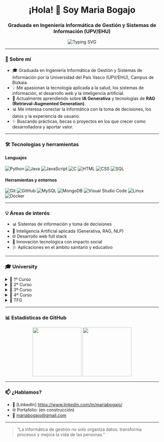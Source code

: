 <h1 align="center">¡Hola! 👋 Soy Maria Bogajo</h1>
<h3 align="center">Graduada en Ingeniería Informática de Gestión y Sistemas de Información (UPV/EHU)</h3>

<p align="center">
  <img src="https://readme-typing-svg.herokuapp.com?font=Fira+Code&size=18&duration=3000&pause=1000&center=true&vCenter=true&width=435&lines=💻+Desarrollo,+Datos+y+Gestión;📚+Siempre+aprendiendo+y+creando;🚀+En+búsqueda+de+retos+con+impacto" alt="Typing SVG" />
</p>

---

### 🌱 Sobre mí

- 🎓 Graduada en Ingeniería Informática de Gestión y Sistemas de Información por la Universidad del País Vasco (UPV/EHU), Campus de Bizkaia.
- 💡 Me apasionan la tecnología aplicada a la salud, los sistemas de información, el desarrollo web y la inteligencia artificial.
- 🧠 Actualmente aprendiendo sobre **IA Generativa** y tecnologías de **RAG (Retrieval-Augmented Generation)**.
- 📊 Me interesa conectar la informática con la toma de decisiones, los datos y la experiencia de usuario.
- ✨ Buscando prácticas, becas o proyectos en los que crecer como desarrolladora y aportar valor.

---

### 🛠️ Tecnologías y herramientas

#### Lenguajes
![Python](https://img.shields.io/badge/Python-3776AB?style=flat&logo=python&logoColor=white)
![Java](https://img.shields.io/badge/Java-ED8B00?style=flat&logo=java&logoColor=white)
![JavaScript](https://img.shields.io/badge/JavaScript-F7DF1E?style=flat&logo=javascript&logoColor=black)
![C](https://img.shields.io/badge/C-00599C?style=flat&logo=c&logoColor=white)
![HTML](https://img.shields.io/badge/HTML5-E34F26?style=flat&logo=html5&logoColor=white)
![CSS](https://img.shields.io/badge/CSS3-1572B6?style=flat&logo=css3&logoColor=white)
![SQL](https://img.shields.io/badge/SQL-003B57?style=flat&logo=postgresql&logoColor=white)

#### Herramientas y entornos
![Git](https://img.shields.io/badge/Git-F05032?style=flat&logo=git&logoColor=white)
![GitHub](https://img.shields.io/badge/GitHub-181717?style=flat&logo=github)
![MySQL](https://img.shields.io/badge/MySQL-4479A1?style=flat&logo=mysql&logoColor=white)
![MongoDB](https://img.shields.io/badge/MongoDB-47A248?style=flat&logo=mongodb&logoColor=white)
![Visual Studio Code](https://img.shields.io/badge/VS%20Code-007ACC?style=flat&logo=visualstudiocode&logoColor=white)
![Linux](https://img.shields.io/badge/Linux-FCC624?style=flat&logo=linux&logoColor=black)
![Docker](https://img.shields.io/badge/Docker-2496ED?style=flat&logo=docker&logoColor=white)

---

### 💡 Áreas de interés

- 📊 Sistemas de información y toma de decisiones
- 🤖 Inteligencia Artificial aplicada (Generativa, RAG, NLP)
- 🌐 Desarrollo web full stack
- 🧪 Innovación tecnológica con impacto social
- 🩺 Aplicaciones en el ámbito sanitario y educativo

---

### 🎓 University

<details>
<summary>📘 1º Curso</summary>

#### 📐 <ins>Análisis Matemático</ins>  
[Análisis](https://github.com/MariaBogajo/Analisis) – <span style="color:gray"><em><span style="color:gray"><em>Fundamentos del cálculo y funciones elementales aplicados a la ingeniería informática.</em></span>
</em></span>

#### 🌐 <ins>Fundamentos de Tecnología de Computadores</ins>  
[FTC](https://github.com/MariaBogajo/FTC) – <span style="color:gray"><em>Introducción al hardware del computador: electricidad básica, transistores y fundamentos físicos de la computación.</em></span>  

#### 📐 <ins>Matemática Discreta</ins>  
[Discreta](https://github.com/MariaBogajo/Discreta) – <span style="color:gray"><em>Lógica, conjuntos, probabilidad discreta y grafos aplicados a la resolución de problemas de ingeniería.</em></span>

#### 🌐 <ins>Principios de Diseño de Sistemas Digitales</ins>  
[PDSD](https://github.com/MariaBogajo/PDSD) – <span style="color:gray"><em>Diseño y desarrollo de sistemas digitales: electrónica básica, memoria, máquinas de estado y arquitectura funcional de procesadores.</em></span>

#### 💻 <ins>Programación Básica</ins>  
[PB](https://github.com/MariaBogajo/PB) – <span style="color:gray"><em>Fundamentos de programación imperativa: control de flujo, estructuras de datos, subprogramas y recursividad.</em></span>

#### 📐 <ins>Cálculo</ins>  
[Cálculo](https://github.com/MariaBogajo/Calculo) – <span style="color:gray"><em>Estudio de funciones, derivadas e integrales aplicadas al análisis matemático en ingeniería.</em></span>

#### 🌐 <ins>Estructura de Computadores</ins>  
[Estructura](https://github.com/MariaBogajo/Estructura) – <span style="color:gray"><em>Estudio del funcionamiento interno de un computador desde la unidad aritmético-lógica hasta niveles superiores de abstracción.</em></span>

#### 💻 <ins>Metodología de la Programación</ins>  
[MP](https://github.com/MariaBogajo/MP) – <span style="color:gray"><em>Métodos matemáticos para diseñar y verificar programas correctos, promoviendo buenas prácticas de programación.</em></span>

#### 💻 <ins>Programación Modular y Orientación a Objetos</ins>  
[PMOO](https://github.com/MariaBogajo/PMOO) – <span style="color:gray"><em>Diseño de programas estructurados y orientados a objetos como base para el desarrollo de software modular y escalable.</em></span>

#### 📐 <ins>Álgebra</ins>  
[Álgebra](https://github.com/MariaBogajo/Algebra) – <span style="color:gray"><em>Estudio de álgebra lineal: matrices, espacios vectoriales y diagonalización aplicados a problemas de ingeniería.</em></span>

</details>

<details>
<summary>📗 2º Curso</summary>

#### 🌐 <ins>Arquitectura de Computadores</ins>  
[Arquitectura](https://github.com/MariaBogajo/Arquitectura) – <span style="color:gray"><em>Funcionamiento interno del computador: memorias, periféricos y desarrollo de software a bajo nivel.</em></span>

#### 💼 <ins>Economía y Administración de Empresas</ins>  
[Economia](https://github.com/MariaBogajo/Economia) – <span style="color:gray"><em>Fundamentos de economía y gestión empresarial orientados a la toma de decisiones y la creación de valor en organizaciones.</em></span>

#### 💻 <ins>Estructuras de Datos y Algoritmos</ins>  
[EDA](https://github.com/MariaBogajo/EDA) – <span style="color:gray"><em>Diseño y análisis de algoritmos con estructuras de datos avanzadas: listas, colas, pilas, árboles, hash y grafos.</em></span>

#### 🤖 <ins>Lenguajes, Computación y Sistemas Inteligentes</ins>  
[LCSI](https://github.com/MariaBogajo/LCSI) – <span style="color:gray"><em>Estudio de los límites de la computación: lenguajes formales, máquinas de Turing, lambda-cálculo y complejidad computacional.</em></span>

#### 📊 <ins>Métodos Estadísticos de la Ingeniería</ins>  
[Estadística](https://github.com/MariaBogajo/Estadistica) – <span style="color:gray"><em>Modelos de probabilidad y estadística aplicados al análisis de algoritmos, simulación y sistemas inteligentes.</em></span>

#### 🗄️ <ins>Bases de Datos</ins>  
[BD](https://github.com/MariaBogajo/BD) – <span style="color:gray"><em>Fundamentos del modelo relacional, lenguaje SQL y transacciones en aplicaciones con acceso a bases de datos.</em></span>

#### 🧱 <ins>Ingeniería del Software</ins>  
[IS](https://github.com/MariaBogajo/IS) – <span style="color:gray"><em>Diseño e implementación de software de calidad aplicando metodologías activas, arquitecturas por capas y herramientas de desarrollo profesional.</em></span>

#### 🌐 <ins>Introducción a las Redes de Computadores</ins>  
[Redes](https://github.com/MariaBogajo/Redes) – <span style="color:gray"><em>Fundamentos de redes informáticas: modelo OSI, protocolos TCP/IP y funcionamiento básico de Internet.</em></span>

#### 🌐 <ins>Introducción a los Sistemas Operativos</ins>  
[ISO](https://github.com/MariaBogajo/ISO) – <span style="color:gray"><em>Conceptos fundamentales de los sistemas operativos: gestión de recursos, dispositivos, usuarios y servicios básicos.</em></span>

#### 📊 <ins>Investigación Operativa</ins>  
[IO](https://github.com/MariaBogajo/IO) – <span style="color:gray"><em>Modelos y técnicas cuantitativas para la toma de decisiones: programación lineal, entera, teoría de colas y simulación.</em></span>

</details>

<details>
<summary>📙 3º Curso</summary>

#### 🧱 <ins>Análisis y Diseño de Sistemas de Información</ins>  
🔗 [PB-Python](https://github.com/MariaBogajo/PB-Python) – <span style="color:gray"><em>Resolución de ejercicios introductorios en Python.</em></span>

#### 🗄️ <ins>Diseño de Bases de Datos</ins>  
🔗 [PB-Python](https://github.com/MariaBogajo/PB-Python) – <span style="color:gray"><em>Resolución de ejercicios introductorios en Python.</em></span>

#### 💼 <ins>Organización de la Producción</ins>  
🔗 [PB-Python](https://github.com/MariaBogajo/PB-Python) – <span style="color:gray"><em>Resolución de ejercicios introductorios en Python.</em></span>

#### 🗂️ <ins>Sistemas de Gestión Integrada</ins>  
🔗 [PB-Python](https://github.com/MariaBogajo/PB-Python) – <span style="color:gray"><em>Resolución de ejercicios introductorios en Python.</em></span>

#### 🔒 <ins>Sistemas de Gestión de Seguridad de Sistemas de Información</ins>  
🔗 [PB-Python](https://github.com/MariaBogajo/PB-Python) – <span style="color:gray"><em>Resolución de ejercicios introductorios en Python.</em></span>

#### 🗄️ <ins>Administración de Bases de Datos</ins>  
🔗 [PB-Python](https://github.com/MariaBogajo/PB-Python) – <span style="color:gray"><em>Resolución de ejercicios introductorios en Python.</em></span>

#### 🗂️ <ins>Gestión de Proyectos</ins>  
🔗 [PB-Python](https://github.com/MariaBogajo/PB-Python) – <span style="color:gray"><em>Resolución de ejercicios introductorios en Python.</em></span>

#### 🌐 <ins>Sistemas Web</ins>  
🔗 [PB-Python](https://github.com/MariaBogajo/PB-Python) – <span style="color:gray"><em>Resolución de ejercicios introductorios en Python.</em></span>

#### 📊 <ins>Sistemas de Apoyo a la Decisión</ins>  
🔗 [PB-Python](https://github.com/MariaBogajo/PB-Python) – <span style="color:gray"><em>Resolución de ejercicios introductorios en Python.</em></span>

#### 💼 <ins>Software de Gestión de Empresa</ins>  
🔗 [PB-Python](https://github.com/MariaBogajo/PB-Python) – <span style="color:gray"><em>Resolución de ejercicios introductorios en Python.</em></span>

</details>

<details>
<summary>📕 4º Curso</summary>

#### 📡 <ins>Tecnología de Ingeniería Telemática</ins>  
🔗 [PB-Python](https://github.com/MariaBogajo/PB-Python) – <span style="color:gray"><em>Resolución de ejercicios introductorios en Python.</em></span>

#### 📡 <ins>Redes y Servicios Móviles</ins>  
🔗 [PB-Python](https://github.com/MariaBogajo/PB-Python) – <span style="color:gray"><em>Resolución de ejercicios introductorios en Python.</em></span>

#### 📡 <ins>Servicios Multimedia</ins>  
🔗 [PB-Python](https://github.com/MariaBogajo/PB-Python) – <span style="color:gray"><em>Resolución de ejercicios introductorios en Python.</em></span>

#### 📡 <ins>Despliegue y Gestión de Redes y Servicios</ins>  
🔗 [PB-Python](https://github.com/MariaBogajo/PB-Python) – <span style="color:gray"><em>Resolución de ejercicios introductorios en Python.</em></span>

#### 💻 <ins>Técnicas Avanzadas de Programación</ins>  
🔗 [PB-Python](https://github.com/MariaBogajo/PB-Python) – <span style="color:gray"><em>Resolución de ejercicios introductorios en Python.</em></span>

</details>

<details>
<summary>📜 TFG</summary>

#### 🎓 <ins>Trabajo de Fin de Grado</ins>  
🔗 [PB-Python](https://github.com/MariaBogajo/PB-Python) – <span style="color:gray"><em>Resolución de ejercicios introductorios en Python.</em></span>

</details>

---

### 📊 Estadísticas de GitHub

<p align="center">
  <img src="https://github-readme-stats.vercel.app/api?username=MariaBogajo&show_icons=true&theme=radical" height="160em"/>
  <img src="https://github-readme-stats.vercel.app/api/top-langs/?username=MariaBogajo&layout=compact&theme=radical" height="160em"/>
</p>

---

### 📫 ¿Hablamos?

- 💼 [LinkedIn] https://www.linkedin.com/in/mariabogajo/
- 🌐 Portafolio: (en construcción)
- 📧 mariabogajo@gmail.com

---

> “La informática de gestión no solo organiza datos: transforma procesos y mejora la vida de las personas.”
